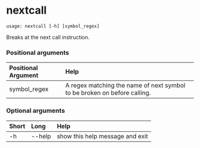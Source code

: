 <!-- THIS PART OF THIS FILE IS AUTOGENERATED. DO NOT MODIFY IT. See scripts/generate-docs.sh -->
# nextcall

```text
usage: nextcall [-h] [symbol_regex]

```

Breaks at the next call instruction.
### Positional arguments

|Positional Argument|Help|
| :--- | :--- |
|symbol_regex|A regex matching the name of next symbol to be broken on before calling.|

### Optional arguments

|Short|Long|Help|
| :--- | :--- | :--- |
|-h|--help|show this help message and exit|

<!-- END OF AUTOGENERATED PART. Do not modify this line or the line below, they mark the end of the auto-generated part of the file. If you want to extend the documentation in a way which cannot easily be done by adding to the command help description, write below the following line. -->
<!-- ------------\>8---- ----\>8---- ----\>8------------ -->
